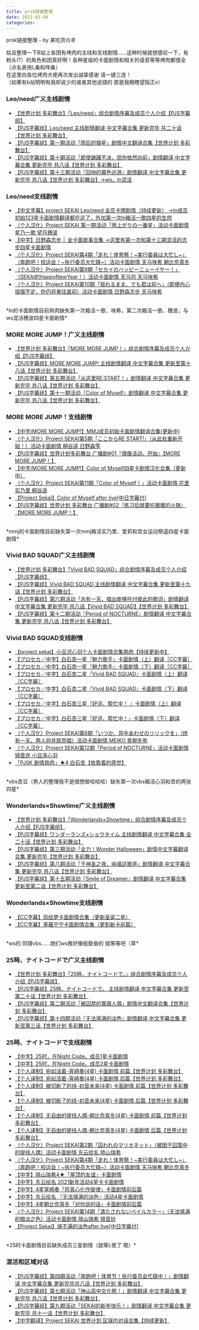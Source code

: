 ```yaml
---
title: prsk链接整理
date: 2021-03-06
categories:
---
```


prsk链接整理 - by 某吃货の羊  

姑且整理一下B站上各团有烤肉的主线和支线剧情……这种时候就想感叹一下，有粉头(?）的角色和团真好啊！各种星级的卡面剧情和相关的语音等等烤肉都很全
（点名表扬L桑和咩桑）  
在这里向各位烤肉大佬再次发出诚挚感谢 请一键三连！  
（如果有b站明明有我却说少的或者其他说错的 那是我眼瞎望指正x）  

### Leo/need广义主线剧情  
- [【世界计划 多彩舞台】「Leo/need」组合剧情序幕及成员个人介绍【PJS字幕组】](https://www.bilibili.com/video/av542012989/?spm_id_from=333.788.b_765f64657363.1)  
- [【PJS字幕组】Leo/need 主线剧情翻译 中文字幕合集 更新完毕 共二十话【世界计划 多彩舞台】](https://www.bilibili.com/video/BV1kD4y1R7h9)  
- [【PJS字幕组】第一期活动「雨后的璨星」剧情中文翻译合集【世界计划 多彩舞台】](https://www.bilibili.com/video/BV17a411A72N)  
- [【PJS字幕组】第十期活动「即使踌躇不决，但你依然向前」剧情翻译 中文字幕合集 更新完毕 共八话【世界计划 多彩舞台】](https://www.bilibili.com/video/BV1th411y7AN)  
- [【PJS字幕组】第十三期活动『回响的暮色巡游』剧情翻译 中文字幕合集 更新完毕 共八话【世界计划 多彩舞台】→ws、ln混活](https://www.bilibili.com/video/BV1Up4y1p7Kj?from=search&seid=4374839924008121348)  

### Leo/need支线剧情  
- [【中文字幕】project SEKAI Leo/need 全员卡牌剧情（持续更新） →ln成员初始123星卡面剧情翻译都在这了，外加第一次ln箱活一歌四星的生肉](https://www.bilibili.com/video/BV1ko4y1d785?p=22)  
- [（个人汉化）Project SEKAI 第一期活动「雨上がりの一番星」活动卡面剧情 星乃一歌 望月穗波](https://www.bilibili.com/video/BV16k4y1C7k2?from=search&seid=10515794991509371391)  
- [【中字】日野森志步 │ 全卡面故事合集 →这里有第一次和第十三期混活的志步四星卡面剧情](https://www.bilibili.com/video/BV1GT4y1F7ce?p=4)  
- [（个人汉化）Project SEKAI第4期「走れ！体育祭！~実行委員は大忙し~」（奔跑吧！校运会！~执行委员大忙碌~）活动卡面剧情 天马咲希 朝比奈真冬](https://www.bilibili.com/video/BV1Fa411w7eK?from=search&seid=18368635733693936400)  
- [（个人汉化）Project SEKAI第9期「セカイのハッピーニューイヤー！」（SEKAI的HappyNewYear！）活动卡面剧情 天马司 天马咲希](https://www.bilibili.com/video/BV1JV411t7NB?from=search&seid=18368635733693936400)  
- [（个人汉化）Project SEKAI第10期「揺れるまま、でも君は前へ」（即便内心摇摆不定，你仍将勇往直前）活动卡面剧情 日野森志步 天马咲希](https://www.bilibili.com/video/BV1RU4y1x7Jp/?spm_id_from=333.788.videocard.1)  
<br/>
*ln的卡面剧情目前熟肉缺失第一次箱活一歌、咲希，第二次箱活一歌、穗波，与ws混活穗波四星卡面剧情*  


### MORE MORE JUMP！广义主线剧情  
- [【世界计划 多彩舞台】「MORE MORE JUMP！」组合剧情序幕及成员个人介绍【PJS字幕组】](https://www.bilibili.com/video/av414420318/?spm_id_from=333.788.b_765f64657363.1)  
- [【PJS字幕组】MORE MORE JUMP! 主线剧情翻译 中文字幕合集 更新至第十八话【世界计划 多彩舞台】](https://www.bilibili.com/video/BV1Nh41197id)  
- [【PJS字幕组】第五期活动「从这里RE:START！」剧情翻译 中文字幕合集 更新完毕 共八话【世界计划 多彩舞台】](https://www.bilibili.com/video/BV1w5411571M)  
- [【PJS字幕组】第十一期活动『Color of Myself』剧情翻译 中文字幕合集 更新完毕 共八话【世界计划 多彩舞台】](https://www.bilibili.com/video/BV1FK4y1s79m/?spm_id_from=333.788.videocard.2)  

### MORE MORE JUMP！支线剧情  
- [【中字/MORE MORE JUMP!】MMJ成员初始卡面剧情翻译合集(更新中)](https://www.bilibili.com/video/BV1k54y1t7cd?p=23)  
- [（个人汉化）Project SEKAI第5期「ここからRE START!」（从此处重新开始！）活动卡面剧情 桐谷遥 日野森雫](https://www.bilibili.com/video/BV1ey4y1q7kh)  
- [【PJS字幕组】世界计划多彩舞台 广播剧#01『偶像活动，开始』【MORE MORE JUMP！】](https://www.bilibili.com/video/BV1Wz4y1k7Bi)  
- [【中字/MORE MORE JUMP!】Color of Myself四星卡剧情汉化合集（更新中）](https://www.bilibili.com/video/BV1S54y1Y7pM)  
- [（个人汉化）Project SEKAI第11期「Color of Myself！」活动卡面剧情 花里实乃里 桐谷遥](https://www.bilibili.com/video/BV1y54y1p7Xz)  
- [【Project Sekai】Color of Myself after live[中日字幕付]](https://www.bilibili.com/video/BV18p4y1H7sE?from=search&seid=387850170166186990)  
- [【PJS字幕组】世界计划 多彩舞台 广播剧#02『练习后就要吃暖暖的火锅』【MORE MORE JUMP！】](https://www.bilibili.com/video/BV1Tv411e7S8/?spm_id_from=333.788.videocard.1)  
<br/>
*mmj的卡面剧情目前缺失第一次mmj箱活实乃里、爱莉和宫女运动祭遥四星卡面剧情*  

### Vivid BAD SQUAD广义主线剧情  
- [【世界计划 多彩舞台】「Vivid BAD SQUAD」组合剧情序幕及成员个人介绍【PJS字幕组】](https://www.bilibili.com/video/av542018687/?spm_id_from=333.788.b_765f64657363.1)  
- [【PJS字幕组】Vivid BAD SQUAD 主线剧情翻译 中文字幕合集 更新至第十九话【世界计划 多彩舞台】](https://www.bilibili.com/video/BV1tT4y1c7W3)  
- [【PJS字幕组】第六期活动「总有一天，唱出能够托付彼此的歌词」剧情翻译 中文字幕合集 更新完毕 共八话【Vivid BAD SQUAD】【世界计划 多彩舞台】](https://www.bilibili.com/video/BV19i4y1V7jq)  
- [【PJS字幕组】第十二期活动『Period of NOCTURNE』剧情翻译 中文字幕合集 更新完毕 共八话【世界计划 多彩舞台】](https://www.bilibili.com/video/BV17A411u7Uc/?spm_id_from=333.788.videocard.0)  

### Vivid BAD SQUAD支线剧情  
- [【project sekai】小豆沢心羽个人卡面剧情合集熟肉【持续更新中】](https://www.bilibili.com/video/BV1Qh411k7GD/?spm_id_from=333.788.videocard.18)  
- [【プロセカ／中字】白石杏一星『魅力歌手』卡面剧情（上）翻译［CC字幕］](https://www.bilibili.com/video/BV1uf4y1q7kk?from=search&seid=11898264303428937494)  
- [【プロセカ／中字】白石杏一星『魅力歌手』卡面剧情（下）翻译［CC字幕］](https://www.bilibili.com/video/BV1yV411y7Dn)  
- [【プロセカ／中字】白石杏二星『Vivid BAD SQUAD』卡面剧情（上）翻译［CC字幕］](https://www.bilibili.com/video/BV1xv411r7J4)  
- [【プロセカ／中字】白石杏二星『Vivid BAD SQUAD』卡面剧情（下）翻译［CC字幕］](https://www.bilibili.com/video/BV16r4y1w7J9)  
- [【プロセカ／中字】白石杏三星『好评、帮忙中！ 』卡面剧情（上）翻译［CC字幕］](https://www.bilibili.com/video/BV1gD4y1X7ft)  
- [【プロセカ／中字】白石杏三星『好评、帮忙中！』卡面剧情（下）翻译［CC字幕］](https://www.bilibili.com/video/BV1RK4y1j7yV)  
- [（个人汉化）Project SEKAI第6期「いつか、背中あわせのリリックを」（终有一天，两人将并肩而唱）活动卡面剧情 MEIKO 青柳冬弥](https://www.bilibili.com/video/BV1w64y1f77v)  
- [（个人汉化）Project SEKAI第12期「Period of NOCTURNE」活动卡面剧情 镜音连 小豆泽心羽](https://www.bilibili.com/video/BV1rN411R7FZ)  
- [「PJSK 剧情熟肉」★4 白石杏【依靠着的感觉】](https://www.bilibili.com/video/BV1hf4y1r7Lw/?spm_id_from=333.788.videocard.12)  
<br/>
*vbs杏豆（男人的整理我不是很想做哈哈哈）缺失第一次vbs箱活心羽和杏的两张四星*  

### Wonderlands×Showtime广义主线剧情  
- [【世界计划 多彩舞台】「Wonderlands×Showtime」组合剧情序幕及成员个人介绍【PJS字幕组】](https://www.bilibili.com/video/av201900799/?spm_id_from=333.788.b_765f64657363.1)  
- [【PJS字幕组】ワンダーランズ×ショウタイム 主线剧情翻译 中文字幕合集 全二十话【世界计划 多彩舞台】](https://www.bilibili.com/video/BV11A411J7U3)   
- [【PJS字幕组】第三期活动「全力！Wonder Halloween」剧情中文字幕翻译合集 更新完毕【世界计划 多彩舞台】](https://www.bilibili.com/video/BV12z4y1C7yh)  
- [【PJS字幕组】第八期活动「于神圣之夜，咏唱这歌声」剧情翻译 中文字幕合集 更新完毕 共八话【世界计划 多彩舞台】](https://www.bilibili.com/video/BV1ff4y1Y76J)  
- [【PJS字幕组】第十五期活动『Smile of Dreamer』剧情翻译 中文字幕合集 更新至第二话【世界计划 多彩舞台】](https://www.bilibili.com/video/BV1Ky4y1a7TF?from=search&seid=7311555568845435450)  

### Wonderlands×Showtime支线剧情  
- [【CC字幕】凤绘梦卡面剧情合集（更新圣诞二星）](https://www.bilibili.com/video/BV1ni4y177wj?from=search&seid=9215862393006664165)  
- [【CC字幕】草薙宁宁卡面剧情合集（更到新卡前篇）](https://www.bilibili.com/video/BV1Ky4y1r7hx/?spm_id_from=333.788.videocard.1)  
<br/>
*ws的 同理vbs……她们ws推好像挺勤奋的 就等等吧（草*  


### 25時、ナイトコードで广义主线剧情  
- [【世界计划 多彩舞台】「25時、ナイトコードで。」组合剧情序幕及成员个人介绍【PJS字幕组】](https://www.bilibili.com/video/BV1E5411b7Y7)  
- [【PJS字幕组】25時、ナイトコードで。 主线剧情翻译 中文字幕合集 更新至第二十话【世界计划 多彩舞台】](https://www.bilibili.com/video/BV11V41117sq)  
- [【PJS字幕组】第二期活动「被囚禁的蔷薇人偶」剧情中文翻译合集【世界计划 多彩舞台】](https://www.bilibili.com/video/BV1ut4y1e7Aa)  
- [【PJS字幕组】第十四期活动『无法填满的淡色』剧情翻译 中文字幕合集 更新至第三话【世界计划 多彩舞台】](https://www.bilibili.com/video/BV155411E75N)  


### 25時、ナイトコードで支线剧情  
- [【中字】25时，在Night Code。成员1星卡面剧情](https://www.bilibili.com/video/BV1pA411H7uZ?from=search&seid=7641914003013880589)  
- [【中字】25时，在Night Code。成员2星卡面剧情](https://www.bilibili.com/video/BV1Sy4y117EZ/?spm_id_from=333.788.videocard.0)  
- [【个人译制】宛如活着-宵崎奏(4星) 卡面剧情 前篇【世界计划 多彩舞台】](https://www.bilibili.com/video/BV1zK4y177dx?from=search&seid=6822193304403700142)  
- [【个人译制】宛如活着-宵崎奏(4星) 卡面剧情 后篇【世界计划 多彩舞台】](https://www.bilibili.com/video/BV17V411y7d9/?spm_id_from=333.788.videocard.0)  
- [【个人译制】被切断了的线-初音未来(4星) 卡面剧情 前篇【世界计划 多彩舞台】](https://www.bilibili.com/video/BV1ga4y1s75w/?spm_id_from=333.788.videocard.5)  
- [【个人译制】被切断了的线-初音未来(4星) 卡面剧情 后篇【世界计划 多彩舞台】](https://www.bilibili.com/video/BV1354y1r7eG/?spm_id_from=333.788.videocard.0)  
- [【个人译制】无自由的提线人偶-朝比奈真冬(4星) 卡面剧情 前篇【世界计划 多彩舞台】](https://www.bilibili.com/video/BV1br4y1w7Eh)  
- [【个人译制】无自由的提线人偶-朝比奈真冬(4星) 卡面剧情 后篇【世界计划 多彩舞台】](https://www.bilibili.com/video/BV1oK4y177qr)  
- [（个人汉化）Project SEKAI第2期「囚われのマリオネット」（被困于囚笼中的提线人偶）活动卡面剧情 东云绘名 晓山瑞希](https://www.bilibili.com/video/BV1PT4y1F7u8)  
- [（个人汉化）Project SEKAI第4期「走れ！体育祭！~実行委員は大忙し~」（奔跑吧！校运会！~执行委员大忙碌~）活动卡面剧情 天马咲希 朝比奈真冬](https://www.bilibili.com/video/BV1Fa411w7eK?from=search&seid=18368635733693936400)  
- [【中字】晓山瑞希4★「屋顶的友谊」卡面剧情](https://www.bilibili.com/video/BV1fv4y1o7cn?p=2])  
- [【中字】东云绘名 2021新年活动4星卡卡面剧情](https://www.bilibili.com/video/BV1Ko4y1o7YD/?spm_id_from=333.788.videocard.11)  
- [【中字】4星宵崎奏「将真心化作旋律」卡面剧情前后篇](https://www.bilibili.com/video/BV1Jo4y1R7Tm/?spm_id_from=333.788.videocard.0)  
- [【中字】东云绘名 『无法填满的淡色』活动4星卡面剧情](https://www.bilibili.com/video/BV1FA411u7KM/?spm_id_from=333.788.videocard.2)  
- [【中字】4星朝比奈真冬「对你说的话」卡面剧情前后篇](https://www.bilibili.com/video/BV1zf4y1z7ZQ/?spm_id_from=333.788.videocard.2)  
- [（个人汉化）Project SEKAI第14期「満たされないペイルカラー」（无法填满的暗淡之色）活动卡面剧情 晓山瑞希 镜音铃](https://www.bilibili.com/video/BV1Nh411k7R5)  
- [【Project Sekai】填不满的淡色after live[中日字幕付]](https://www.bilibili.com/video/BV1Vp4y1H79Q)  
<br/>
*25时卡面剧情目前缺失成员三星剧情（就等L佬了 嗯）*  


### 混活和区域对话  
- [【PJS字幕组】第四期活动「奔跑吧！体育节！执行委员会忙碌中！」剧情翻译 中文字幕合集 更新完毕共八话【世界计划 多彩舞台】](https://www.bilibili.com/video/BV1Vz4y1y7aM)  
- [【PJS字幕组】第七期活动「神山高中文化祭！」剧情翻译 中文字幕合集 更新完毕 共八话【世界计划 多彩舞台】](https://www.bilibili.com/video/BV1gf4y1e76V)  
- [【PJS字幕组】第九期活动「SEKAI的新年快乐！」剧情翻译 中文字幕合集 更新完毕 共十一话【世界计划 多彩舞台】](https://www.bilibili.com/video/BV12p4y1B7ZS)  
- [【中字翻译】Project SEKAI 世界计划 区域内对话合集【持续更新】](https://www.bilibili.com/video/BV1SD4y1R73e/?spm_id_from=trigger_reload)  

